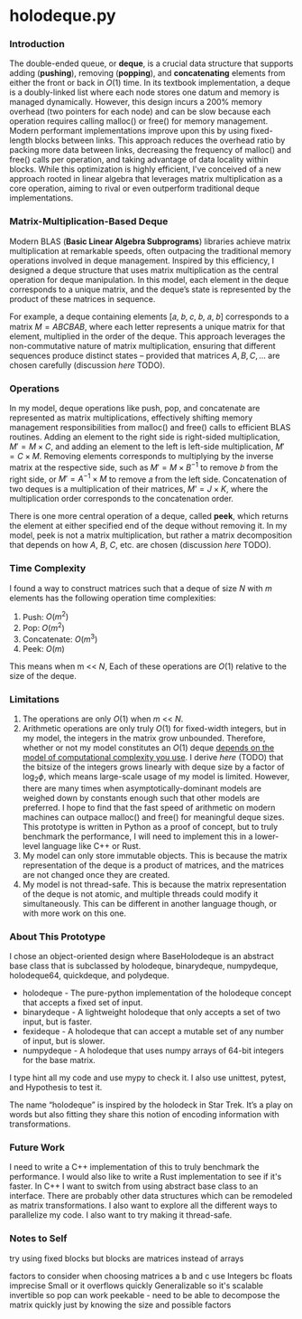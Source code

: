 # holodeque.py

### Introduction

The double-ended queue, or **deque**, is a crucial data structure that supports adding (**pushing**), removing (**popping**), and **concatenating** elements from either the front or back in $O(1)$ time. In its textbook implementation, a deque is a doubly-linked list where each node stores one datum and memory is managed dynamically. However, this design incurs a 200% memory overhead (two pointers for each node) and can be slow because each operation requires calling malloc() or free() for memory management.  Modern performant implementations improve upon this by using fixed-length blocks between links. This approach reduces the overhead ratio by packing more data between links, decreasing the frequency of malloc() and free() calls per operation, and taking advantage of data locality within blocks. While this optimization is highly efficient, I've conceived of a new approach rooted in linear algebra that leverages matrix multiplication as a core operation, aiming to rival or even outperform traditional deque implementations.

### Matrix-Multiplication-Based Deque

Modern BLAS (**Basic Linear Algebra Subprograms**) libraries achieve matrix multiplication at remarkable speeds, often outpacing the traditional memory operations involved in deque management. Inspired by this efficiency, I designed a deque structure that uses matrix multiplication as the central operation for deque manipulation. In this model, each element in the deque corresponds to a unique matrix, and the deque’s state is represented by the product of these matrices in sequence.

For example, a deque containing elements [𝑎, 𝑏, 𝑐, 𝑏, 𝑎, 𝑏] corresponds to a matrix $M=ABCBAB$, where each letter represents a unique matrix for that element, multiplied in the order of the deque. This approach leverages the non-commutative nature of matrix multiplication, ensuring that different sequences produce distinct states – provided that matrices $A, B, C, \ldots$ are chosen carefully (discussion *here* TODO).

### Operations

In my model, deque operations like push, pop, and concatenate are represented as matrix multiplications, effectively shifting memory management responsibilities from malloc() and free() calls to efficient BLAS routines. Adding an element to the right side is right-sided multiplication, $M'=M\times C$, and adding an element to the left is left-side multiplication, $M'=C\times M$. Removing elements corresponds to multiplying by the inverse matrix at the respective side, such as $M' = M \times B^{-1}$ to remove 𝑏 from the right side, or $M' = A^{-1} \times M$ to remove 𝑎 from the left side. Concatenation of two deques is a multiplication of their matrices, $M’ = J \times K$, where the multiplication order corresponds to the concatenation order.

There is one more central operation of a deque, called **peek**, which returns the element at either specified end of the deque without removing it. In my model, peek is not a matrix multiplication, but rather a matrix decomposition that depends on how $A$, $B$, $C$, etc. are chosen (discussion *here* TODO).

### Time Complexity

I found a way to construct matrices such that a deque of size $N$ with $m$ elements has the following operation time complexities:

1. Push: $O(m^2)$
2. Pop: $O(m^2)$
3. Concatenate: $O(m^3)$
4. Peek: $O(m)$

This means when m << $N$, Each of these operations are $O(1)$ relative to the size of the deque.

### Limitations

1. The operations are only $O(1)$ when $m$ << $N$.
2. Arithmetic operations are only truly $O(1)$ for fixed-width integers, but in my model, the integers in the matrix grow unbounded. Therefore, whether or not my model constitutes an $O(1)$ deque [depends on the model of computational complexity you use](https://stackoverflow.com/questions/78959192/time-complexity-of-this-dynamic-programming-algorithm-to-get-nth-fibonacci-numbe). I derive *here* (TODO) that the bitsize of the integers grows linearly with deque size by a factor of $\log_{2}{\phi}$, which means large-scale usage of my model is limited. However, there are many times when asymptotically-dominant models are weighed down by constants enough such that other models are preferred. I hope to find that the fast speed of arithmetic on modern machines can outpace malloc() and free() for meaningful deque sizes. This prototype is written in Python as a proof of concept, but to truly benchmark the performance, I will need to implement this in a lower-level language like C++ or Rust.
3. My model can only store immutable objects. This is because the matrix representation of the deque is a product of matrices, and the matrices are not changed once they are created.
4. My model is not thread-safe. This is because the matrix representation of the deque is not atomic, and multiple threads could modify it simultaneously. This can be different in another language though, or with more work on this one.

### About This Prototype

I chose an object-oriented design where BaseHolodeque is an abstract base class that is subclassed by holodeque, binarydeque, numpydeque, holodeque64, quickdeque, and polydeque.

 - holodeque - The pure-python implementation of the holodeque concept that accepts a fixed set of input.
 - binarydeque - A lightweight holodeque that only accepts a set of two input, but is faster.
 - fexideque - A holodeque that can accept a mutable set of any number of input, but is slower.
 - numpydeque - A holodeque that uses numpy arrays of 64-bit integers for the base matrix.

I type hint all my code and use mypy to check it. I also use unittest, pytest, and Hypothesis to test it.

The name “holodeque” is inspired by the holodeck in Star Trek. It’s a play on words but also fitting they share this notion of encoding information with transformations.

### Future Work

I need to write a C++ implementation of this to truly benchmark the performance. I would also like to write a Rust implementation to see if it's faster. In C++ I want to switch from using abstract base class to an interface. There are probably other data structures which can be remodeled as matrix transformations. I also want to explore all the different ways to parallelize my code. I also want to try making it thread-safe.


### Notes to Self

try using fixed blocks but blocks are matrices instead of arrays

factors to consider when choosing matrices a b and c
use Integers bc floats imprecise
Small or it overflows quickly
Generalizable so it's scalable
invertible so pop can work
peekable - need to be able to decompose the matrix quickly just by knowing the size and possible factors
